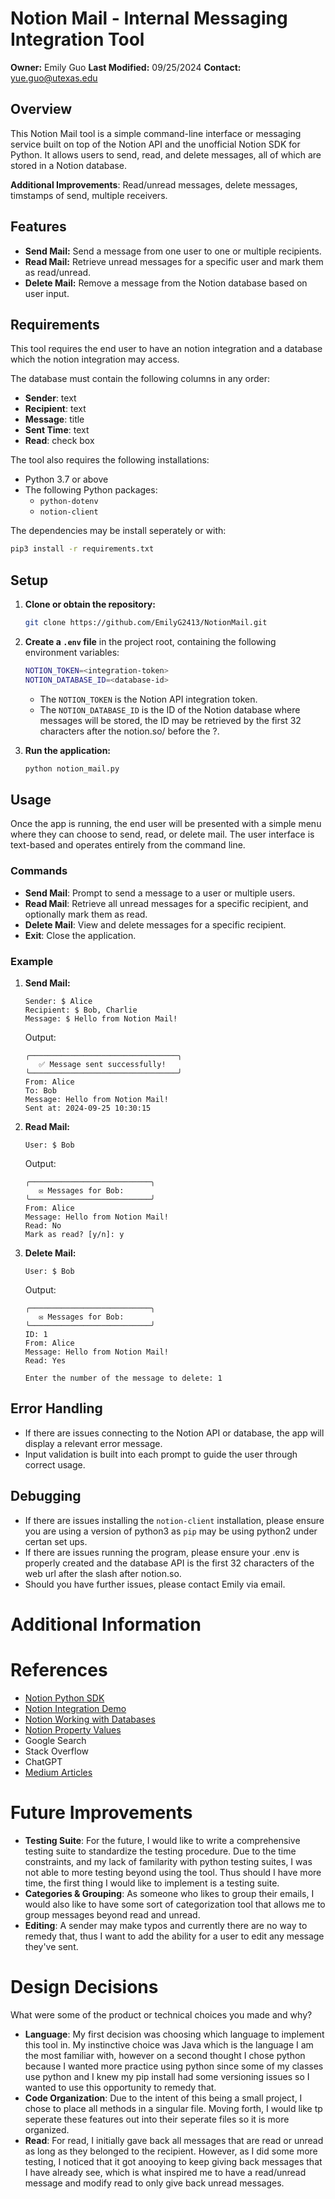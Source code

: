 # Notion Mail - Internal Messaging Integration Tool

**Owner:** Emily Guo
**Last Modified:** 09/25/2024
**Contact:** [yue.guo@utexas.edu](mailto:yue.guo@utexas.edu)

## Overview

This Notion Mail tool is a simple command-line interface or messaging service built on top of the Notion API and the unofficial Notion SDK for Python. It allows users to send, read, and delete messages, all of which are stored in a Notion database.

**Additional Improvements**: Read/unread messages, delete messages, timstamps of send, multiple receivers.

## Features

- **Send Mail:** Send a message from one user to one or multiple recipients.
- **Read Mail:** Retrieve unread messages for a specific user and mark them as read/unread.
- **Delete Mail:** Remove a message from the Notion database based on user input.

## Requirements

This tool requires the end user to have an notion integration and a database which the notion integration may access.

The database must contain the following columns in any order:
- **Sender**: text
- **Recipient**: text
- **Message**: title
- **Sent Time**: text
- **Read**: check box

The tool also requires the following installations:
- Python 3.7 or above
- The following Python packages:
  - `python-dotenv`
  - `notion-client`

The dependencies may be install seperately or with:

```bash
pip3 install -r requirements.txt
```

## Setup

1. **Clone or obtain the repository:**
   ```bash
   git clone https://github.com/EmilyG2413/NotionMail.git
   ```

2. **Create a `.env` file** in the project root, containing the following environment variables:

   ```bash
   NOTION_TOKEN=<integration-token>
   NOTION_DATABASE_ID=<database-id>
   ```

   - The `NOTION_TOKEN` is the Notion API integration token.
   - The `NOTION_DATABASE_ID` is the ID of the Notion database where messages will be stored, the ID may be retrieved by the first 32 characters after the notion.so/ before the ?.

3. **Run the application:**
   ```bash
   python notion_mail.py
   ```

## Usage

Once the app is running, the end user will be presented with a simple menu where they can choose to send, read, or delete mail. The user interface is text-based and operates entirely from the command line.

### Commands

- **Send Mail**: Prompt to send a message to a user or multiple users.
- **Read Mail**: Retrieve all unread messages for a specific recipient, and optionally mark them as read.
- **Delete Mail**: View and delete messages for a specific recipient.
- **Exit**: Close the application.

### Example

1. **Send Mail:**
   ```
   Sender: $ Alice
   Recipient: $ Bob, Charlie
   Message: $ Hello from Notion Mail!
   ```

   Output:
   ```
   ╭─────────────────────────────────╮
      ✅ Message sent successfully!
   ╰─────────────────────────────────╯
   From: Alice
   To: Bob
   Message: Hello from Notion Mail!
   Sent at: 2024-09-25 10:30:15
   ```

2. **Read Mail:**
   ```
   User: $ Bob
   ```

   Output:
   ```
   ╭───────────────────────────╮
      ✉ Messages for Bob:
   ╰───────────────────────────╯
   From: Alice
   Message: Hello from Notion Mail!
   Read: No
   Mark as read? [y/n]: y
   ```

3. **Delete Mail:**
   ```
   User: $ Bob
   ```

   Output:
   ```
   ╭───────────────────────────╮
      ✉ Messages for Bob:
   ╰───────────────────────────╯
   ID: 1
   From: Alice
   Message: Hello from Notion Mail!
   Read: Yes

   Enter the number of the message to delete: 1
   ```

## Error Handling

- If there are issues connecting to the Notion API or database, the app will display a relevant error message.
- Input validation is built into each prompt to guide the user through correct usage.

## Debugging

- If there are issues installing the `notion-client` installation, please ensure you are using a version of python3 as `pip` may be using python2 under certan set ups.
- If there are issues running the program, please ensure your .env is properly created and the database API is the first 32 characters of the web url after the slash after notion.so.
- Should you have further issues, please contact Emily via email.

# Additional Information
# References
- [Notion Python SDK](https://github.com/ramnes/notion-sdk-py)
- [Notion Integration Demo](https://developers.notion.com/docs/create-a-notion-integration#give-your-integration-page-permissions)
- [Notion Working with Databases](https://developers.notion.com/docs/working-with-databases#adding-pages-to-a-database)
- [Notion Property Values](https://developers.notion.com/reference/property-value-object#title-property-values)
- Google Search
- Stack Overflow
- ChatGPT
- [Medium Articles](https://medium.com/@plasmak_/how-to-create-a-notion-page-using-python-9994bf01299)

# Future Improvements
- **Testing Suite**: For the future, I would like to write a comprehensive testing suite to standardize the testing procedure. Due to the time constraints, and my lack of familarity with python testing suites, I was not able to more testing beyond using the tool. Thus should I have more time, the first thing I would like to implement is a testing suite.
- **Categories & Grouping**: As someone who likes to group their emails, I would also like to have some sort of categorization tool that allows me to group messages beyond read and unread.
- **Editing**: A sender may make typos and currently there are no way to remedy that, thus I want to add the ability for a user to edit any message they've sent.

# Design Decisions
What were some of the product or technical choices you made and why?
- **Language**: My first decision was choosing which language to implement this tool in. My instinctive choice was Java which is the language I am the most familiar with, however on a second thought I chose python because I wanted more practice using python since some of my classes use python and I knew my pip install had some versioning issues so I wanted to use this opportunity to remedy that.
- **Code Organization**: Due to the intent of this being a small project, I chose to place all methods in a singular file. Moving forth, I would like tp seperate these features out into their seperate files so it is more organized.
- **Read**: For read, I initially gave back all messages that are read or unread as long as they belonged to the recipient. However, as I did some more testing, I noticed that it got anooying to keep giving back messages that I have already see, which is what inspired me to have a read/unread message and modify read to only give back unread messages.